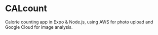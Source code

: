 # CALcount
Calorie counting app in Expo &amp; Node.js, using AWS for photo upload and Google Cloud for image analysis.
